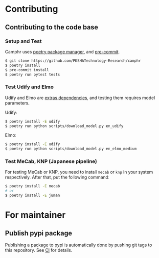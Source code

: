 # Contributing


## Contributing to the code base

### Setup and Test

Camphr uses [poetry package manager](https://github.com/python-poetry/poetry), and [pre-commit](https://pre-commit.com/).

```bash
$ git clone https://github.com/PKSHATechnology-Research/camphr
$ poetry install
$ pre-commit install
$ poetry run pytest tests
```

### Test Udify and Elmo

Udify and Elmo are [extras dependencies](https://setuptools.readthedocs.io/en/latest/setuptools.html#declaring-extras-optional-features-with-their-own-dependencies), and testing them requires model parameters.

Udify:

```bash
$ poetry install -E udify
$ poetry run python scripts/download_model.py en_udify
```

Elmo:

```bash
$ poetry install -E udify
$ poetry run python scripts/download_model.py en_elmo_medium
```

### Test MeCab, KNP (Japanese pipeline)

For testing MeCab or KNP, you need to install `mecab` or `knp` in your system respectively.
After that, put the following command:

```bash
$ poetry install -E mecab
# or
$ poetry install -E juman
```

# For maintainer

## Publish pypi package

Publishing a package to pypi is automatically done by pushing git tags to this repository.
See [CI](.github/workflows/main.yml) for details.
